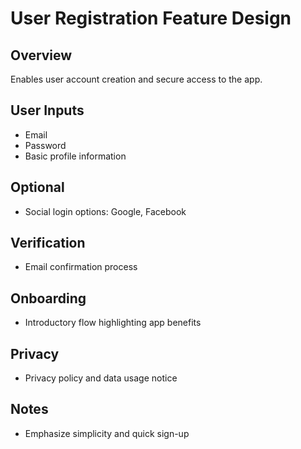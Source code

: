 # User Registration Feature Design

## Overview
Enables user account creation and secure access to the app.

## User Inputs
- Email
- Password
- Basic profile information

## Optional
- Social login options: Google, Facebook

## Verification
- Email confirmation process

## Onboarding
- Introductory flow highlighting app benefits

## Privacy
- Privacy policy and data usage notice

## Notes
- Emphasize simplicity and quick sign-up